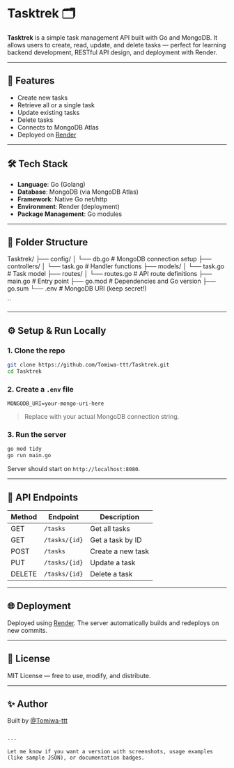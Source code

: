 # Tasktrek 🗂️

**Tasktrek** is a simple task management API built with Go and MongoDB. It allows users to create, read, update, and delete tasks — perfect for learning backend development, RESTful API design, and deployment with Render.

---

## 🚀 Features

- Create new tasks
- Retrieve all or a single task
- Update existing tasks
- Delete tasks
- Connects to MongoDB Atlas
- Deployed on [Render](https://render.com)

---

## 🛠️ Tech Stack

- **Language**: Go (Golang)
- **Database**: MongoDB (via MongoDB Atlas)
- **Framework**: Native Go net/http
- **Environment**: Render (deployment)
- **Package Management**: Go modules

---

## 📁 Folder Structure



Tasktrek/
├── config/
│   └── db.go          # MongoDB connection setup
├── controllers/
│   └── task.go        # Handler functions
├── models/
│   └── task.go        # Task model
├── routes/
│   └── routes.go      # API route definitions
├── main.go            # Entry point
├── go.mod             # Dependencies and Go version
├── go.sum
└── .env               # MongoDB URI (keep secret!)

``

---

## ⚙️ Setup & Run Locally

### 1. Clone the repo

```bash
git clone https://github.com/Tomiwa-ttt/Tasktrek.git
cd Tasktrek
````

### 2. Create a `.env` file

```env
MONGODB_URI=your-mongo-uri-here
```

> Replace with your actual MongoDB connection string.

### 3. Run the server

```bash
go mod tidy
go run main.go
```

Server should start on `http://localhost:8080`.

---

## 🧪 API Endpoints

| Method | Endpoint      | Description       |
| ------ | ------------- | ----------------- |
| GET    | `/tasks`      | Get all tasks     |
| GET    | `/tasks/{id}` | Get a task by ID  |
| POST   | `/tasks`      | Create a new task |
| PUT    | `/tasks/{id}` | Update a task     |
| DELETE | `/tasks/{id}` | Delete a task     |

---

## 🌐 Deployment

Deployed using [Render](https://render.com). The server automatically builds and redeploys on new commits.

---

## 📜 License

MIT License — free to use, modify, and distribute.

---

## ✨ Author

Built by [@Tomiwa-ttt](https://github.com/Tomiwa-ttt)

```

---

Let me know if you want a version with screenshots, usage examples (like sample JSON), or documentation badges.
```

